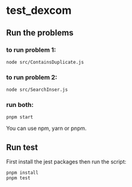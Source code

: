 # test_dexcom





## Run the problems


### to run problem 1:

<code>node src/ContainsDuplicate.js</code>


### to run problem 2:

<code>node src/SearchInser.js</code>


### run both:

<code>pnpm start</code>

You can use npm, yarn or pnpm.


## Run test

First install the jest packages then run the script:


<code>pnpm install<br />pnpm test</code>
